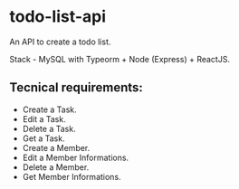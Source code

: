 # todo-list-api
An API to create a todo list.

Stack - MySQL with Typeorm + Node (Express) + ReactJS.

## Tecnical requirements:
- Create a Task.
- Edit a Task.
- Delete a Task.
- Get a Task.
- Create a Member.
- Edit a Member Informations.
- Delete a Member.
- Get Member Informations.
